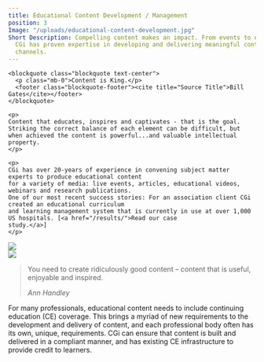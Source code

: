 ```yaml
---
title: Educational Content Development / Management
position: 3
Image: "/uploads/educational-content-development.jpg"
Short Description: Compelling content makes an impact. From events to online education,
  CGi has proven expertise in developing and delivering meaningful content via multiple
  channels.
---
```



<div class="row mb-5 pb-4">
  <div class="col-md-6">

    <blockquote class="blockquote text-center">
      <p class="mb-0">Content is King.</p>
      <footer class="blockquote-footer"><cite title="Source Title">Bill Gates</cite></footer>
    </blockquote>

    <p>
    Content that educates, inspires and captivates - that is the goal. Striking the correct balance of each element can be difficult, but when achieved the content is powerful...and valuable intellectual property.
    </p>

    <p>
    CGi has over 20-years of experience in convening subject matter experts to produce educational content
    for a variety of media: live events, articles, educational videos, webinars and research publications.
    One of our most recent success stories: For an association client CGi created an educational curriculum
    and learning management system that is currently in use at over 1,000 US hospitals. [<a href="/results/">Read our case
    study.</a>]
    </p>
  </div>
  <div class="col-md-6">
    <img src="/uploads/educational-content-development-2.jpg">
  </div>  
</div>


<div class="row mb-5 pb-4">

  <div class="col-md-6">
    <img src="/uploads/educational-content-development-3.jpg">
  </div>

  <div class="col-md-6">
    <blockquote class="blockquote text-center">
      <p class="mb-0">You need to create ridiculously good content – content that is useful, enjoyable and inspired.</p>
      <footer class="blockquote-footer"><cite title="Source Title">Ann Handley</cite></footer>
    </blockquote>
    <p>
    For many professionals, educational content needs to include continuing education (CE) coverage. This
    brings a myriad of new requirements to the development and delivery of content, and each professional
    body often has its own, unique, requirements. CGi can ensure that content is built and delivered in a
    compliant manner, and has existing CE infrastructure to provide credit to learners.
    </p>
  </div>
  
</div>
